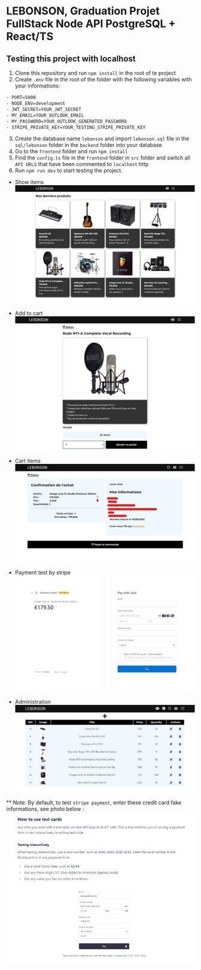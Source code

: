 # LEBONSON, Graduation Projet FullStack Node API PostgreSQL + React/TS

## Testing this project with localhost

  1) Clone this repository and run `npm install` in the root of te project
  2) Create `.env` file in the root of the folder with the following variables with your informations:

    - PORT=5000
    - NODE_ENV=development
    - JWT_SECRET=YOUR_JWT_SECRET
    - MY_EMAIL=YOUR_OUTLOOK_EMAIL
    - MY_PASSWORD=YOUR_OUTLOOK_GENERATED_PASSWORD
    - STRIPE_PRIVATE_KEY=YOUR_TESTING_STRIPE_PRIVATE_KEY

  3) Create the database name `lebonson` and import `lebonson.sql` file in the `sql/lebonson` folder in the `backend` folder into your database
  4) Go to the `frontend` folder and run `npm install`
  5) Find the `config.ts` file in the `frontend` folder in `src` folder and switch all `API URLS` that have been commented to `localhost` http
  6) Run `npm run dev` to start testing the project.
  
  - Show items
  ![alt text](https://github.com/btkdevkh/lebonson/blob/main/frontend/src/assets/img/covers/lbs_1.jpg?raw=true)

  - Add to cart
  ![alt text](https://github.com/btkdevkh/lebonson/blob/main/frontend/src/assets/img/covers/lbs_2.jpg?raw=true)

  - Cart items
  ![alt text](https://github.com/btkdevkh/lebonson/blob/main/frontend/src/assets/img/covers/lbs_3.jpg?raw=true)

  - Payment test by stripe
  ![alt text](https://github.com/btkdevkh/lebonson/blob/main/frontend/src/assets/img/covers/lbs_4.jpg?raw=true)

  - Administration
  ![alt text](https://github.com/btkdevkh/lebonson/blob/main/frontend/src/assets/img/covers/lbs_5.jpg?raw=true)

  ** Note: By default, to test `stripe payment`, enter these credit card fake informations, see photo below :
  ![alt text](https://github.com/btkdevkh/lebonson/blob/main/frontend/src/assets/img/stripe-testing-en.png?raw=true)
